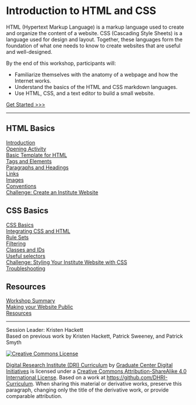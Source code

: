 

# Introduction to HTML and CSS

HTML (Hypertext Markup Language) is a markup language used to create and organize the content of a website. CSS (Cascading Style Sheets) is a language used for design and layout. Together, these languages form the foundation of what one needs to know to create websites that are useful and well-designed.

By the end of this workshop, participants will:

- Familiarize themselves with the anatomy of a webpage and how the Internet works.
- Understand the basics of the HTML and CSS markdown languages.
- Use HTML, CSS, and a text editor to build a small website.

[Get Started >>>](sections/introduction.md)

-----

## HTML Basics

[Introduction](sections/introduction.md)  
[Opening Activity](sections/opening_activity.md)  
[Basic Template for HTML](sections/basic.md)  
[Tags and Elements](sections/elements.md)  
[Paragraphs and Headings](sections/p_and_h.md)  
[Links](sections/links.md)  
[Images](sections/images.md)  
[Conventions](sections/conventions.md)  
[Challenge: Create an Institute Website](sections/create_site.md)  

## CSS Basics

[CSS Basics](sections/css_basic.md)  
[Integrating CSS and HTML](sections/integration.md)  
[Rule Sets](sections/rules.md)  
[Filtering](sections/filter.md)  
[Classes and IDs](sections/classes.md)  
[Useful selectors](sections/selectors.md)  
[Challenge: Styling Your Institute Website with CSS](sections/creating_stylesheet.md)  
[Troubleshooting](sections/troubleshooting.md)  

## Resources

[Workshop Summary](sections/summary.md)  
[Making your Website Public](sections/public.md)  
[Resources](sections/resource.md)  

-----

Session Leader: Kristen Hackett  
Based on previous work by Kristen Hackett, Patrick Sweeney, and Patrick Smyth

[![Creative Commons License](https://i.creativecommons.org/l/by-sa/4.0/88x31.png)](http://creativecommons.org/licenses/by-sa/4.0/)

[Digital Research Institute (DRI) Curriculum](http://purl.org/dc/terms/) by [Graduate Center Digital Initiatives](https://gcdi.commons.gc.cuny.edu/) is licensed under a [Creative Commons Attribution-ShareAlike 4.0 International License](http://creativecommons.org/licenses/by-sa/4.0/). Based on a work at <https://github.com/DHRI-Curriculum>. When sharing this material or derivative works, preserve this paragraph, changing only the title of the derivative work, or provide comparable attribution.
